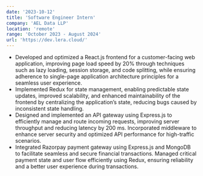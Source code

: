 ```yaml
---
date: '2023-10-12'
title: 'Software Engineer Intern'
company: 'AEL Data LLP'
location: 'remote'
range: 'October 2023 - August 2024'
url: 'https://dev.lera.cloud/'
---
```


- Developed and optimized a React.js frontend for a customer-facing web application, improving page load speed by 20% through techniques such as lazy loading, session storage, and code splitting, while ensuring adherence to single-page application architecture principles for a seamless user experience.
- Implemented Redux for state management, enabling predictable state updates, improved scalability, and enhanced maintainability of the frontend by centralizing the application’s state, reducing bugs caused by inconsistent state handling.
- Designed and implemented an API gateway using Express.js to efficiently manage and route incoming requests, improving server throughput and reducing latency by 200 ms. Incorporated middleware to enhance server security and optimized API performance for high-traffic scenarios.
- Integrated Razorpay payment gateway using Express.js and MongoDB to facilitate seamless and secure financial transactions. Managed critical payment state and user flow efficiently using Redux, ensuring reliability and a better user experience during transactions.

